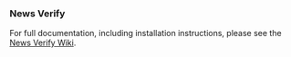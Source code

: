 ### News Verify
For full documentation, including installation instructions, please see the [News Verify Wiki](https://github.com/atchai/newsverify/wiki).
